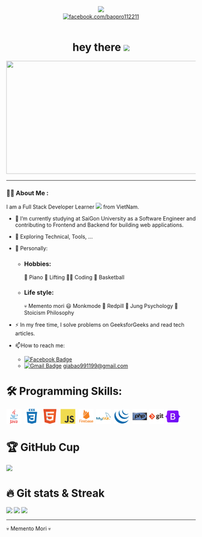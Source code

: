 <div id="header" align="center">
    <img src="https://media.giphy.com/media/aAbax5anloMNk6TSP9/giphy.gif" width=40%" />
    <div id="badges" align="center">
        <a href="your-linkedin-URL">
            <img src="https://img.shields.io/badge/Facebook-blue?style=for-the-badge&logo=facebook&logoColor=white" alt="facebook.com/baopro112211" />
        </a>
    </div>
    <img src="https://komarev.com/ghpvc/?username=thepi314coding&style=flat-square&color=blue" alt="" />
    <h1>
        hey there
        <img src="https://media.giphy.com/media/hvRJCLFzcasrR4ia7z/giphy.gif" width="30px" />
    </h1>
</div>
<div align="center">
    <img src="https://media.giphy.com/media/dWesBcTLavkZuG35MI/giphy.gif" width="600" height="300" />
</div>
                                                                                                  
---
### :man_technologist: About Me :
I am a Full Stack Developer Learner <img src="https://media.giphy.com/media/WUlplcMpOCEmTGBtBW/giphy.gif" width="30"> from VietNam.  

                                                                                                            
- :telescope: I’m currently studying at SaiGon University as a Software Engineer and contributing to Frontend and Backend for building web applications.

- :seedling: Exploring Technical, Tools, ...
                                                                                                                    
- 🦅 Personally:
                                                                                                                   
  - ### Hobbies: <br />
    🎹 Piano 
    💪 Lifting
    👩‍💻 Coding
    🏀 Basketball
  - ### Life style: <br />
    💀 Memento mori
    😃 Monkmode
    💊 Redpill
    🤡 Jung Psychology
    🦍 Stoicism Philosophy

- :zap: In my free time, I solve problems on GeeksforGeeks and read tech articles.

- :mailbox:How to reach me: 
  - [![Facebook Badge](https://img.shields.io/badge/Facebook-1877F2?style=for-the-badge&logo=facebook&logoColor=white)](https://www.facebook.com/baopro112211) 
  - [![Gmail Badge](https://img.shields.io/badge/Gmail-D14836?style=for-the-badge&logo=gmail&logoColor=white)](mail.google.com) giabao991199@gmail.com 
  


# 🛠 Programming Skills:
<div>
  <img src="https://github.com/devicons/devicon/blob/master/icons/java/java-original-wordmark.svg" title="Java" alt="Java" width="40" height="40"/>&nbsp;
<!--   <img src="https://github.com/devicons/devicon/blob/master/icons/react/react-original-wordmark.svg" title="React" alt="React" width="40" height="40"/>&nbsp; -->
<!--   <img src="https://github.com/devicons/devicon/blob/master/icons/spring/spring-original-wordmark.svg" title="Spring" alt="Spring" width="40" height="40"/>&nbsp; -->
<!--   <img src="https://github.com/devicons/devicon/blob/master/icons/materialui/materialui-original.svg" title="Material UI" alt="Material UI" width="40" height="40"/>&nbsp; -->
<!--   <img src="https://github.com/devicons/devicon/blob/master/icons/flutter/flutter-original.svg" title="Flutter" alt="Flutter" width="40" height="40"/>&nbsp; -->
<!--   <img src="https://github.com/devicons/devicon/blob/master/icons/redux/redux-original.svg" title="Redux" alt="Redux " width="40" height="40"/>&nbsp; -->
  <img src="https://github.com/devicons/devicon/blob/master/icons/css3/css3-plain-wordmark.svg"  title="CSS3" alt="CSS" width="40" height="40"/>&nbsp;
  <img src="https://github.com/devicons/devicon/blob/master/icons/html5/html5-original.svg" title="HTML5" alt="HTML" width="40" height="40"/>&nbsp;
  <img src="https://github.com/devicons/devicon/blob/master/icons/javascript/javascript-original.svg" title="JavaScript" alt="JavaScript" width="40" height="40"/>&nbsp;
  <img src="https://github.com/devicons/devicon/blob/master/icons/firebase/firebase-plain-wordmark.svg" title="Firebase" alt="Firebase" width="40" height="40"/>&nbsp;
<!--   <img src="https://github.com/devicons/devicon/blob/master/icons/gatsby/gatsby-original.svg" title="Gatsby"  alt="Gatsby" width="40" height="40"/>&nbsp; -->
  <img src="https://github.com/devicons/devicon/blob/master/icons/mysql/mysql-original-wordmark.svg" title="MySQL"  alt="MySQL" width="40" height="40"/>&nbsp;
  <img src="https://github.com/devicons/devicon/blob/master/icons/jquery/jquery-original.svg" title="JQuery"  alt="JQuery" width="40" height="40"/>&nbsp;
<!--   <img src="https://github.com/devicons/devicon/blob/master/icons/nodejs/nodejs-original-wordmark.svg" title="NodeJS" alt="NodeJS" width="40" height="40"/>&nbsp; -->
<!--   <img src="https://github.com/devicons/devicon/blob/master/icons/amazonwebservices/amazonwebservices-plain-wordmark.svg" title="AWS" alt="AWS" width="40" height="40"/>&nbsp; -->
  <img src="https://github.com/devicons/devicon/blob/master/icons/php/php-original.svg" title="PHP" **alt="PHP" width="40" height="40"/>
  <img src="https://github.com/devicons/devicon/blob/master/icons/git/git-original-wordmark.svg" title="Git" **alt="Git" width="40" height="40"/>
  <img src="https://github.com/devicons/devicon/blob/master/icons/bootstrap/bootstrap-original.svg" title="Git" **alt="Git" width="40" height="40"/>
                                                                                                                                               
</div>

# 🏆 GitHub Cup
![](https://github-profile-trophy.vercel.app/?username=tgbaoo&theme=tokyonight&margin-w=4)

# 🔥 Git stats & Streak                                                                                                                                               
![](https://github-readme-stats.vercel.app/api?username=tgbaoo&show_icons=true&theme=cobalt)
![](https://github-readme-streak-stats.herokuapp.com/?user=tgbaoo&theme=tokyonight)
![](https://github-readme-stats.vercel.app/api/top-langs/?username=tgbaoo&theme=cobalt&include_all_commits=true&count_private=true&layout=compact)

                                                                                                                                               
---
💀 Memento Mori 💀                                                                        



